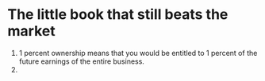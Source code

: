 # The little book that still beats the market

1. 1 percent ownership means that you would be entitled to 1 percent of the future earnings of the entire business. 
2. 
